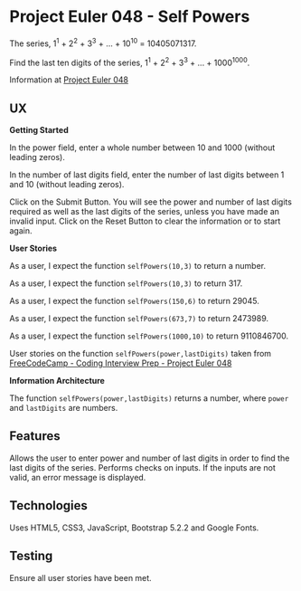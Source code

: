 # Project Euler 048 - Self Powers

The series, 1<sup>1</sup> + 2<sup>2</sup> + 3<sup>3</sup> + ... + 10<sup>10</sup> = 10405071317.

Find the last ten digits of the series, 1<sup>1</sup> + 2<sup>2</sup> + 3<sup>3</sup> + ... + 1000<sup>1000</sup>.

Information at [Project Euler 048](https://projecteuler.net/problem=48)

## UX

**Getting Started**

In the power field, enter a whole number between 10 and 1000 (without leading zeros).

In the number of last digits field, enter the number of last digits between 1 and 10 (without leading zeros).

Click on the Submit Button.  You will see the power and number of last digits required as well as the last digits of the series, unless you have made an invalid input.  Click on the Reset Button to clear the information or to start again.

**User Stories**

As a user, I expect the function `selfPowers(10,3)` to return a number.

As a user, I expect the function `selfPowers(10,3)` to return 317.

As a user, I expect the function `selfPowers(150,6)` to return 29045.

As a user, I expect the function `selfPowers(673,7)` to return 2473989.

As a user, I expect the function `selfPowers(1000,10)` to return 9110846700.

User stories on the function `selfPowers(power,lastDigits)` taken from [FreeCodeCamp - Coding Interview Prep - Project Euler 048](https://www.freecodecamp.org/learn/coding-interview-prep/project-euler/problem-48-self-powers)

**Information Architecture**

The function `selfPowers(power,lastDigits)` returns a number, where `power` and `lastDigits` are numbers.

## Features

Allows the user to enter power and number of last digits in order to find the last digits of the series.  Performs checks on inputs.  If the inputs are not valid, an error message is displayed.

## Technologies

Uses HTML5, CSS3, JavaScript, Bootstrap 5.2.2 and Google Fonts.

## Testing

Ensure all user stories have been met.



